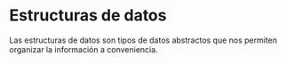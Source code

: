 # Estructuras de datos

Las estructuras de datos son tipos de datos abstractos que nos permiten organizar la información a conveniencia.